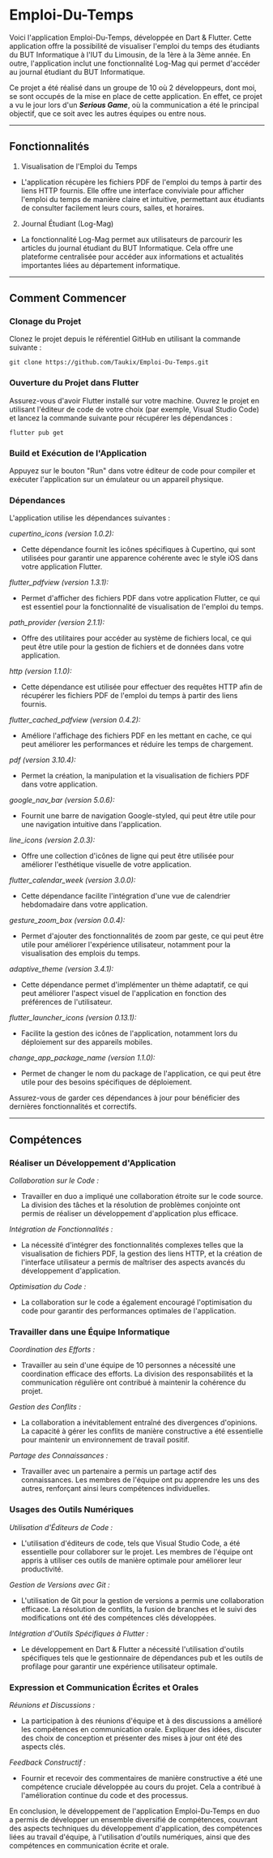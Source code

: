 # Emploi-Du-Temps

Voici l'application Emploi-Du-Temps, développée en Dart & Flutter. Cette application offre la possibilité de visualiser l'emploi du temps des étudiants du BUT Informatique à l'IUT du Limousin, de la 1ère à la 3ème année. En outre, l'application inclut une fonctionnalité Log-Mag qui permet d'accéder au journal étudiant du BUT Informatique.

Ce projet a été réalisé dans un groupe de 10 où 2 développeurs, dont moi, se sont occupés de la mise en place de cette application. En effet, ce projet a vu le jour lors d'un _**Serious Game**_, où la communication a été le principal objectif, que ce soit avec les autres équipes ou entre nous.

---

## Fonctionnalités

1. Visualisation de l'Emploi du Temps
   
- L'application récupère les fichiers PDF de l'emploi du temps à partir des liens HTTP fournis. Elle offre une interface conviviale pour afficher l'emploi du temps de manière claire et intuitive, permettant aux étudiants de consulter facilement leurs cours, salles, et horaires.

2. Journal Étudiant (Log-Mag)

- La fonctionnalité Log-Mag permet aux utilisateurs de parcourir les articles du journal étudiant du BUT Informatique. Cela offre une plateforme centralisée pour accéder aux informations et actualités importantes liées au département informatique.

---

## Comment Commencer

### Clonage du Projet

Clonez le projet depuis le référentiel GitHub en utilisant la commande suivante :

```
git clone https://github.com/Taukix/Emploi-Du-Temps.git
```

### Ouverture du Projet dans Flutter

Assurez-vous d'avoir Flutter installé sur votre machine. Ouvrez le projet en utilisant l'éditeur de code de votre choix (par exemple, Visual Studio Code) et lancez la commande suivante pour récupérer les dépendances :

```
flutter pub get
```

### Build et Exécution de l'Application

Appuyez sur le bouton "Run" dans votre éditeur de code pour compiler et exécuter l'application sur un émulateur ou un appareil physique.

### Dépendances

L'application utilise les dépendances suivantes :

_cupertino_icons (version 1.0.2):_ 

- Cette dépendance fournit les icônes spécifiques à Cupertino, qui sont utilisées pour garantir une apparence cohérente avec le style iOS dans votre application Flutter.

_flutter_pdfview (version 1.3.1):_

- Permet d'afficher des fichiers PDF dans votre application Flutter, ce qui est essentiel pour la fonctionnalité de visualisation de l'emploi du temps.

_path_provider (version 2.1.1):_

- Offre des utilitaires pour accéder au système de fichiers local, ce qui peut être utile pour la gestion de fichiers et de données dans votre application.

_http (version 1.1.0):_

- Cette dépendance est utilisée pour effectuer des requêtes HTTP afin de récupérer les fichiers PDF de l'emploi du temps à partir des liens fournis.

_flutter_cached_pdfview (version 0.4.2):_

- Améliore l'affichage des fichiers PDF en les mettant en cache, ce qui peut améliorer les performances et réduire les temps de chargement.

_pdf (version 3.10.4):_

- Permet la création, la manipulation et la visualisation de fichiers PDF dans votre application.

_google_nav_bar (version 5.0.6):_

- Fournit une barre de navigation Google-styled, qui peut être utile pour une navigation intuitive dans l'application.

_line_icons (version 2.0.3):_

- Offre une collection d'icônes de ligne qui peut être utilisée pour améliorer l'esthétique visuelle de votre application.

_flutter_calendar_week (version 3.0.0):_

- Cette dépendance facilite l'intégration d'une vue de calendrier hebdomadaire dans votre application.

_gesture_zoom_box (version 0.0.4):_

- Permet d'ajouter des fonctionnalités de zoom par geste, ce qui peut être utile pour améliorer l'expérience utilisateur, notamment pour la visualisation des emplois du temps.

_adaptive_theme (version 3.4.1):_

- Cette dépendance permet d'implémenter un thème adaptatif, ce qui peut améliorer l'aspect visuel de l'application en fonction des préférences de l'utilisateur.

_flutter_launcher_icons (version 0.13.1):_

- Facilite la gestion des icônes de l'application, notamment lors du déploiement sur des appareils mobiles.

_change_app_package_name (version 1.1.0):_

- Permet de changer le nom du package de l'application, ce qui peut être utile pour des besoins spécifiques de déploiement.

Assurez-vous de garder ces dépendances à jour pour bénéficier des dernières fonctionnalités et correctifs.

---

## Compétences

### Réaliser un Développement d'Application

_Collaboration sur le Code :_ 

- Travailler en duo a impliqué une collaboration étroite sur le code source. La division des tâches et la résolution de problèmes conjointe ont permis de réaliser un développement d'application plus efficace.

_Intégration de Fonctionnalités :_ 

- La nécessité d'intégrer des fonctionnalités complexes telles que la visualisation de fichiers PDF, la gestion des liens HTTP, et la création de l'interface utilisateur a permis de maîtriser des aspects avancés du développement d'application.

_Optimisation du Code :_ 

- La collaboration sur le code a également encouragé l'optimisation du code pour garantir des performances optimales de l'application.

### Travailler dans une Équipe Informatique

_Coordination des Efforts :_ 

- Travailler au sein d'une équipe de 10 personnes a nécessité une coordination efficace des efforts. La division des responsabilités et la communication régulière ont contribué à maintenir la cohérence du projet.

_Gestion des Conflits :_

- La collaboration a inévitablement entraîné des divergences d'opinions. La capacité à gérer les conflits de manière constructive a été essentielle pour maintenir un environnement de travail positif.

_Partage des Connaissances :_

- Travailler avec un partenaire a permis un partage actif des connaissances. Les membres de l'équipe ont pu apprendre les uns des autres, renforçant ainsi leurs compétences individuelles.

### Usages des Outils Numériques

_Utilisation d'Éditeurs de Code :_

- L'utilisation d'éditeurs de code, tels que Visual Studio Code, a été essentielle pour collaborer sur le projet. Les membres de l'équipe ont appris à utiliser ces outils de manière optimale pour améliorer leur productivité.

_Gestion de Versions avec Git :_ 

- L'utilisation de Git pour la gestion de versions a permis une collaboration efficace. La résolution de conflits, la fusion de branches et le suivi des modifications ont été des compétences clés développées.

_Intégration d'Outils Spécifiques à Flutter :_

- Le développement en Dart & Flutter a nécessité l'utilisation d'outils spécifiques tels que le gestionnaire de dépendances pub et les outils de profilage pour garantir une expérience utilisateur optimale.

### Expression et Communication Écrites et Orales

_Réunions et Discussions :_ 

- La participation à des réunions d'équipe et à des discussions a amélioré les compétences en communication orale. Expliquer des idées, discuter des choix de conception et présenter des mises à jour ont été des aspects clés.

_Feedback Constructif :_

- Fournir et recevoir des commentaires de manière constructive a été une compétence cruciale développée au cours du projet. Cela a contribué à l'amélioration continue du code et des processus.

En conclusion, le développement de l'application Emploi-Du-Temps en duo a permis de développer un ensemble diversifié de compétences, couvrant des aspects techniques du développement d'application, des compétences liées au travail d'équipe, à l'utilisation d'outils numériques, ainsi que des compétences en communication écrite et orale.
